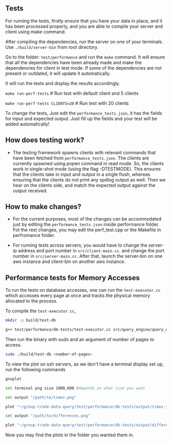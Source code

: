 ## Tests
For running the tests, firstly ensure that you have your data in place, and it has been processed properly, and you are able to compile your server and client using make command.

After compiling the dependencies, run the server on one of your terminals. Use ```./build/server-bin``` from root directory.

Go to the folder: ```test/performance``` and run the ```make``` command. It will ensure that all the dependencies have been already made and make the dependencies for client in test mode. If some of the dependencies are not present or outdated, it will update it automatically.

It will run the tests and display the results accordingly. 

```make run-perf-tests```   # Run test with default client and 5 clients

```make run-perf-tests CLIENTS=20```   # Run test with 20 clients

To change the tests, Just edit the ```performance_tests.json```, it has the fields for input and expected output. Just fill up the fields and your test will be added automatically!

## How does testing work?
- The testing framework spawns clients with relevant commands that have been fetched from ```performance_tests.json```. The clients are currently spawned using popen command in read mode. So, the clients work in single-shot mode (using the flag -DTESTMODE). This ensures that the clients take in input and output in a single flush, whereas ensuring that the clients do not print any spdlog output as well. Then we hear on the clients side, and match the expected output against the output received.

## How to make changes?
- For the current purposes, most of the changes can be accommodated just by editing the ```performance_tests.json``` inside performance folder. Fot the rest changes, you may edit the perf_test.cpp or the Makefile in perfromance folder.

- For running tests across servers, you would have to change the server-ip address and port number in ```src/client-main.cc```. and change the port number in ```src/server-main.cc```.
After that, launch the server-bin on one aws instance and client-bin on another aws instance.
## Performance tests for Memory Accesses

To run the tests on database accesses, one can run the `test-executor.cc` which accesses every page at once and tracks the physical memory allocated to the process.

To compile the `test-executor.cc`,

```bash
mkdir -p build/test-db

g++ test/performance/db-tests/test-executor.cc src/query_engine/query_engine.cc -o build/test-db

```

Then run the binary with sudo and an argument of number of pages to access.

```bash
sudo ./build/test-db <number-of-pages>
```

To view the plot on ssh servers, as we don't have a terminal display set up,
run the following commands
```bash
gnuplot

set terminal png size 1000,600 #depends on what size you want

set output "/path/to/times.png"

plot "~/group-trade-data-query/test/performance/db-tests/output/times.txt" using 1:2 with linespoints title "Time Latencies" #for plotting text.txt

set output "/path/to/differences.png"

plot "~/group-trade-data-query/test/performance/db-tests/output/differences.txt" using 1:2 with linespoints title "Time Latencies" #for plotting differences.txt

```
Now you may find the plots in the folder you wanted them in.